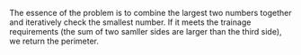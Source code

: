 The essence of the problem is to combine the largest two numbers together and iteratively check the smallest number. If it meets the trainage requirements (the sum of two samller sides are larger than the third side), we return the perimeter.
